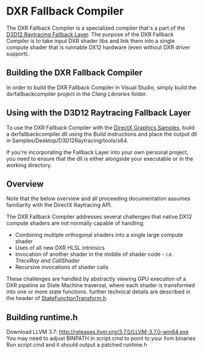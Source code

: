 # DXR Fallback Compiler
The DXR Fallback Compiler is a specialized compiler that's a part of the [D3D12 Raytracing Fallback Layer](https://github.com/Microsoft/DirectX-Graphics-Samples/tree/master/Libraries/D3D12RaytracingFallback). The purpose of the DXR Fallback Compiler is to take input DXR shader libs and link them into a single compute shader that is runnable DX12 hardware (even without DXR driver support).

## Building the DXR Fallback Compiler
In order to build the DXR Fallback Compiler in Visual Studio, simply build the dxrfallbackcompiler project in the *Clang Libraries* folder.

## Using with the D3D12 Raytracing Fallback Layer
To use the DXR Fallback Compiler with the [DirectX Graphics Samples](https://github.com/Microsoft/DirectX-Graphics-Samples/blob/master/Samples/Desktop/D3D12Raytracing/readme.md), build a dxrfallbackcompiler.dll using the Build instructions and place the output dll in Samples/Desktop/D3D12Raytracing/tools/x64. 

If you're incorporating the Fallback Layer into your own personal project, you need to ensure that the dll is either alongside your executable or in the working directory.

## Overview
Note that the below overview and all proceeding documentation assumes familiarity with the DirectX Raytracing API.

The DXR Fallback Compiler addresses several challenges that native DX12 compute shaders are not normally capable of handling:
 * Combining multiple orthogonal shaders into a single large compute shader
 * Uses of all new DXR HLSL intrinsics
 * Invocation of another shader in the middle of shader code - *i.e. TraceRay and CallShader*
 * Recursive invocations of shader calls

These challenges are handled by abstractly viewing GPU execution of a DXR pipeline as State Machine traversal, where each shader is transformed into one or more state functions. further technical details are described in the header of [StateFunctionTransform.h](../DxrFallback/StateFunctionTransform.h).

## Building runtime.h
Download LLVM 3.7: http://releases.llvm.org/3.7.0/LLVM-3.7.0-win64.exe
You may need to adjust BINPATH in script.cmd to point to your llvm binaries
Run script.cmd and it should output a patched runtime.h
